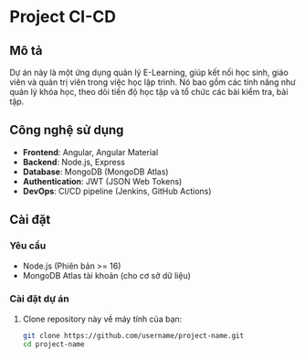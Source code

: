 # Project CI-CD 

## Mô tả
Dự án này là một ứng dụng quản lý E-Learning, giúp kết nối học sinh, giáo viên và quản trị viên trong việc học lập trình. Nó bao gồm các tính năng như quản lý khóa học, theo dõi tiến độ học tập và tổ chức các bài kiểm tra, bài tập.

## Công nghệ sử dụng
- **Frontend**: Angular, Angular Material
- **Backend**: Node.js, Express
- **Database**: MongoDB (MongoDB Atlas)
- **Authentication**: JWT (JSON Web Tokens)
- **DevOps**: CI/CD pipeline (Jenkins, GitHub Actions)

## Cài đặt

### Yêu cầu
- Node.js (Phiên bản >= 16)
- MongoDB Atlas tài khoản (cho cơ sở dữ liệu)

### Cài đặt dự án
1. Clone repository này về máy tính của bạn:
   ```bash
   git clone https://github.com/username/project-name.git
   cd project-name
